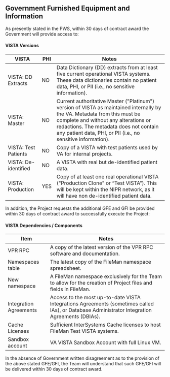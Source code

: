 ## Government Furnished Equipment and Information

As presently stated in the PWS, within 30 days of contract award the Government will provide access to:

#### VISTA Versions

VISTA | PHI | Notes
--- |--- | ---
VISTA: DD Extracts  | NO | Data Dictionary (DD) extracts from at least five current operational VISTA systems. These data dictionaries contain no patient data, PHI, or PII (i.e., no sensitive information).
VISTA: Master | NO | Current authoritative Master ("Platinum") version of VISTA as maintained internally by the VA. Metadata from this must be complete and without any alterations or redactions. The metadata does not contain any patient data, PHI, or PII (i.e., no sensitive information).
VISTA: Test Patients | NO | Copy of a VISTA with test patients used by VA for internal projects.
VISTA: De-identified | NO | A VISTA with real but de-identified patient data. 
VISTA: Production | YES | Copy of at least one real operational VISTA ("Production Clone" or “Test VISTA”). This will be kept within the NIPR network, as it will have non de-identified patient data.


In addition, the Project requests the additional GFE and GFI be provided within 30 days of contract award to successfully execute the Project:

#### VISTA Dependencies / Components

Item | Notes
---- | ----
VPR RPC | A copy of the latest version of the VPR RPC software and documentation.
Namespaces table | The latest copy of the FileMan namespace spreadsheet.
New namespace | A FileMan namespace exclusively for the Team to allow for the creation of Project files and fields in FileMan.
Integration Agreements | Access to the most up-to-date VISTA Integrations Agreements (sometimes called IAs), or Database Administrator Integration Agreements (DBIAs).
Cache Licenses | Sufficient InterSystems Cache licenses to host FileMan Test VISTA systems.
Sandbox account | VA VISTA Sandbox Account with full Linux VM.

In the absence of Government written disagreement as to the provision of the above stated GFE/GFI, the Team will understand that such GFE/GFI will be delivered within 30 days of contract award.
